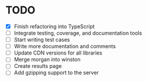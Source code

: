 # TODO
- [x] Finish refactoring into TypeScript
- [ ] Integrate testing, coverage, and documentation tools
- [ ] Start writing test cases
- [ ] Write more documentation and comments
- [ ] Update CDN versions for all libraries
- [ ] Merge morgan into winston
- [ ] Create results page
- [ ] Add gzipping support to the server
